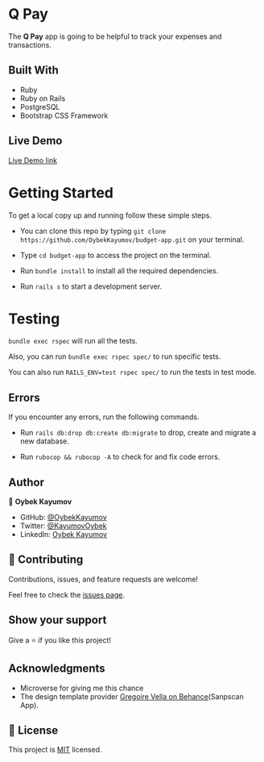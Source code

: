 # Q Pay

The **Q Pay** app is going to be helpful to track your expenses and transactions.

## Built With

- Ruby
- Ruby on Rails
- PostgreSQL
- Bootstrap CSS Framework

## Live Demo

[Live Demo link]()


# Getting Started

To get a local copy up and running follow these simple steps.

- You can clone this repo by typing `git clone https://github.com/OybekKayumov/budget-app.git` on your terminal.

- Type `cd budget-app` to access the project on the terminal.

- Run `bundle install` to install all the required dependencies.

- Run `rails s` to start a development server.

# Testing

`bundle exec rspec` will run all the tests.

Also, you can run `bundle exec rspec spec/` to run specific tests.

You can also run `RAILS_ENV=test rspec spec/` to run the tests in test mode.

## Errors

If you encounter any errors, run the following commands.

- Run `rails db:drop db:create db:migrate` to drop, create and migrate a new database.

- Run `rubocop && rubocop -A` to check for and fix code errors.


## Author

👤 **Oybek Kayumov**

- GitHub: [@OybekKayumov](https://github.com/OybekKayumov)
- Twitter: [@KayumovOybek](https://twitter.com/KayumovOybek)
- LinkedIn: [Oybek Kayumov](https://www.linkedin.com/in/oybek-kayumov/)

## 🤝 Contributing

Contributions, issues, and feature requests are welcome!

Feel free to check the [issues page](https://github.com/OybekKayumov/budget-app/issues).

## Show your support

Give a ⭐️ if you like this project!

## Acknowledgments

- Microverse for giving me this chance
- The design template provider [Gregoire Vella on Behance](https://www.behance.net/gregoirevella)(Sanpscan App).

## 📝 License

This project is [MIT](./LICENCE) licensed.